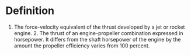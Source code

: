 # Definition

1.  The force-velocity equivalent of the thrust developed by a jet or
    rocket engine. 2. The thrust of an engine-propeller combination
    expressed in horsepower. It differs from the shaft horsepower of the
    engine by the amount the propeller efficiency varies from 100
    percent.
